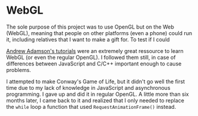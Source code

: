 # WebGL

The sole purpose of this project was to use OpenGL but on the Web (WebGL), meaning that people on other platforms (even a phone) could run it, including relatives that I want to make a gift for. To test if I could 

[Andrew Adamson's tutorials](https://www.youtube.com/playlist?list=PLPbmjY2NVO_X1U1JzLxLDdRn4NmtxyQQo) were an extremely great ressource to learn WebGL (or even the regular OpenGL). I followed them still, in case of differences between JavaScript and C/C++ important enough to cause problems.

I attempted to make Conway's Game of Life, but it didn't go well the first time due to my lack of knowledge in JavaScript and asynchronous programming. I gave up and did it in regular OpenGL. A little more than six months later, I came back to it and realized that I only needed to replace the `while` loop  a function that used `RequestAnimationFrame()` instead.
